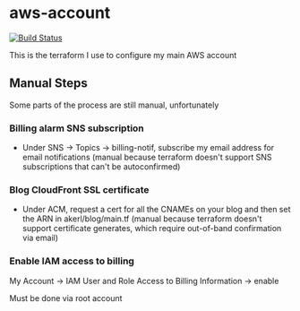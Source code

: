 aws-account
===========

[![Build Status](https://img.shields.io/circleci/project/akerl/aws-account/master.svg)](https://circleci.com/gh/akerl/aws-account)

This is the terraform I use to configure my main AWS account

## Manual Steps

Some parts of the process are still manual, unfortunately

### Billing alarm SNS subscription

* Under SNS -> Topics -> billing-notif, subscribe my email address for email notifications (manual because terraform doesn't support SNS subscriptions that can't be autoconfirmed)

### Blog CloudFront SSL certificate

* Under ACM, request a cert for all the CNAMEs on your blog and then set the ARN in akerl/blog/main.tf (manual because terraform doesn't support certificate generates, which require out-of-band confirmation via email)

### Enable IAM access to billing

My Account -> IAM User and Role Access to Billing Information -> enable

Must be done via root account


